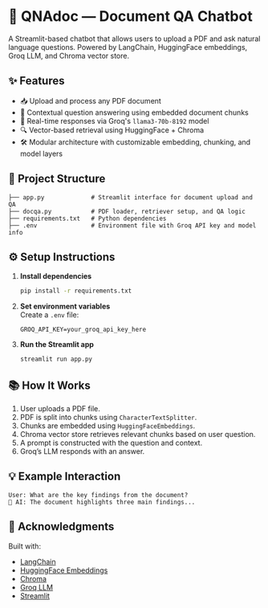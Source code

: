 # 📄 QNAdoc — Document QA Chatbot

A Streamlit-based chatbot that allows users to upload a PDF and ask natural language questions. Powered by LangChain, HuggingFace embeddings, Groq LLM, and Chroma vector store.

## ✨ Features

- 📥 Upload and process any PDF document
- 🧠 Contextual question answering using embedded document chunks
- 💬 Real-time responses via Groq's `llama3-70b-8192` model
- 🔍 Vector-based retrieval using HuggingFace + Chroma
- 🛠️ Modular architecture with customizable embedding, chunking, and model layers

## 📁 Project Structure

```text
├── app.py             # Streamlit interface for document upload and QA
├── docqa.py           # PDF loader, retriever setup, and QA logic
├── requirements.txt   # Python dependencies
├── .env               # Environment file with Groq API key and model info
```

## ⚙️ Setup Instructions

1. **Install dependencies**
   ```bash
   pip install -r requirements.txt
   ```

2. **Set environment variables**  
   Create a `.env` file:
   ```env
   GROQ_API_KEY=your_groq_api_key_here
   ```

3. **Run the Streamlit app**
   ```bash
   streamlit run app.py
   ```

## 📚 How It Works

1. User uploads a PDF file.
2. PDF is split into chunks using `CharacterTextSplitter`.
3. Chunks are embedded using `HuggingFaceEmbeddings`.
4. Chroma vector store retrieves relevant chunks based on user question.
5. A prompt is constructed with the question and context.
6. Groq’s LLM responds with an answer.

## 💡 Example Interaction

```
User: What are the key findings from the document?
🤖 AI: The document highlights three main findings...
```

## 🙌 Acknowledgments

Built with:
- [LangChain](https://www.langchain.com/)
- [HuggingFace Embeddings](https://www.sbert.net/)
- [Chroma](https://www.trychroma.com/)
- [Groq LLM](https://groq.com/)
- [Streamlit](https://streamlit.io/)
